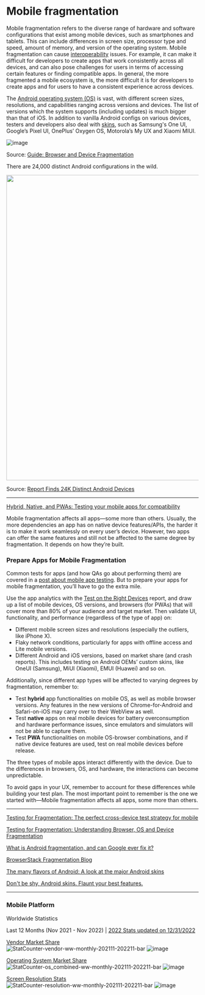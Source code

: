 # Mobile fragmentation

Mobile fragmentation refers to the diverse range of hardware and software configurations that exist among mobile devices, such as smartphones and tablets. This can include differences in screen size, processor type and speed, amount of memory, and version of the operating system. Mobile fragmentation can cause [interoperability](https://github.com/lana-20/interoperability) issues. For example, it can make it difficult for developers to create apps that work consistently across all devices, and can also pose challenges for users in terms of accessing certain features or finding compatible apps. In general, the more fragmented a mobile ecosystem is, the more difficult it is for developers to create apps and for users to have a consistent experience across devices.

The [Android operating system (OS)](https://github.com/lana-20/android-distro) is vast, with different screen sizes, resolutions, and capabilities ranging across versions and devices. The list of versions which the system supports (including updates) is much bigger than that of iOS. In addition to vanilla Android configs on various devices, testers and developers also deal with [skins](https://www.androidauthority.com/android-skins-945375/), such as Samsung's One UI, Google’s Pixel UI, OnePlus’ Oxygen OS, Motorola’s My UX and Xiaomi MIUI.

![image](https://user-images.githubusercontent.com/70295997/205458610-42c374f3-d427-470a-aae3-90e0013cb58c.png)

Source: [Guide: Browser and Device Fragmentation](https://github.com/lana-20/mobile-fragmentation/blob/main/Guide%2B-%2BBrowser%2Band%2BDevice%2BFragmentation.pdf)

There are 24,000 distinct Android configurations in the wild.

<img src="https://user-images.githubusercontent.com/70295997/211403279-bbe64c3d-9796-4b68-84df-5748db3f7dc5.png" width=800>

Source: [Report Finds 24K Distinct Android Devices](https://www.pcmag.com/news/report-finds-24k-distinct-android-devices)
_____

[Hybrid, Native, and PWAs: Testing your mobile apps for compatibility](https://www.browserstack.com/blog/hybrid-native-pwas-testing-your-mobile-apps-for-compatibility/)

Mobile fragmentation affects all apps—some more than others.
Usually, the more dependencies an app has on native device features/APIs, the harder it is to make it work seamlessly on every user’s device.
However, two apps can offer the same features and still not be affected to the same degree by fragmentation. It depends on how they’re built. 

### Prepare Apps for Mobile Fragmentation
Common tests for apps (and how QAs go about performing them) are covered in a [post about mobile app testing](https://www.browserstack.com/blog/mobile-app-testing/).
But to prepare your apps for mobile fragmentation, you’ll have to go the extra mile.

Use the app analytics with the [Test on the Right Devices](https://www.browserstack.com/test-on-the-right-mobile-devices) report, and draw up a list of mobile devices, OS versions, and browsers (for PWAs) that will cover more than 80% of your audience and target market. Then validate UI, functionality, and performance (regardless of the type of app) on:

- Different mobile screen sizes and resolutions (especially the outliers, like iPhone X).
- Flaky network conditions, particularly for apps with offline access and Lite mobile versions.
- Different Android and iOS versions, based on market share (and crash reports). This includes testing on Android OEMs’ custom skins, like OneUI (Samsung), MiUI (Xiaomi), EMUI (Huawei) and so on.

Additionally, since different app types will be affected to varying degrees by fragmentation, remember to:

- Test __hybrid__ app functionalities on mobile OS, as well as mobile browser versions. Any features in the new versions of Chrome-for-Android and Safari-on-iOS may carry over to their WebView as well.
- Test __native__ apps on real mobile devices for battery overconsumption and hardware performance issues, since emulators and simulators will not be able to capture them.
- Test __PWA__ functionalities on mobile OS-browser combinations, and if native device features are used, test on real mobile devices before release.

The three types of mobile apps interact differently with the device. Due to the differences in browsers, OS, and hardware, the interactions can become unpredictable.

To avoid gaps in your UX, remember to account for these differences while building your test plan. The most important point to remember is the one we started with—Mobile fragmentation affects all apps, some more than others. 

-------

[Testing for Fragmentation: The perfect cross-device test strategy for mobile](https://www.browserstack.com/blog/perfect-test-strategy-for-mobile/)

[Testing for Fragmentation: Understanding Browser, OS and Device Fragmentation](https://www.browserstack.com/blog/understanding-browser-os-and-device-fragmentation/)

[What is Android fragmentation, and can Google ever fix it?](https://www.digitaltrends.com/mobile/what-is-android-fragmentation-and-can-google-ever-fix-it/)

[BrowserStack Fragmentation Blog](https://www.browserstack.com/blog/tag/fragmentation-testing/)

[The many flavors of Android: A look at the major Android skins](https://www.androidauthority.com/android-skins-945375/)

[Don't be shy, Android skins. Flaunt your best features.](https://www.androidauthority.com/android-skins-commentary-3093771/)

-------


### Mobile Platform

Worldwide Statistics

Last 12 Months (Nov 2021 - Nov 2022) | [2022 Stats updated on 12/31/2022](https://github.com/lana-20/mobile-distro-global-2022)

[Vendor Market Share](https://gs.statcounter.com/vendor-market-share/mobile/worldwide/#monthly-202111-202211-bar)
![StatCounter-vendor-ww-monthly-202111-202211-bar](https://user-images.githubusercontent.com/70295997/204199695-51654fef-91ce-4d63-a7fa-68cf45634844.png)
![image](https://user-images.githubusercontent.com/70295997/204201991-c33d0ce7-0947-40f2-86c4-d3f716e4bfab.png)


[Operating System Market Share](https://gs.statcounter.com/os-market-share/mobile/worldwide#monthly-202111-202211-bar)
![StatCounter-os_combined-ww-monthly-202111-202211-bar](https://user-images.githubusercontent.com/70295997/204199891-4d724fd3-7d56-488b-82e4-cb6fc9b7aa22.png)
![image](https://user-images.githubusercontent.com/70295997/204201606-9f310df0-54a4-41e8-b596-86d2745b861d.png)


[Screen Resolution Stats](https://gs.statcounter.com/screen-resolution-stats/mobile/worldwide#monthly-202111-202211-bar)
![StatCounter-resolution-ww-monthly-202111-202211-bar](https://user-images.githubusercontent.com/70295997/204200155-0bb5c104-9911-4976-b485-4a8c2181aac6.png)
![image](https://user-images.githubusercontent.com/70295997/204201195-ee0e190a-fa31-4383-ba48-bb494dcefc6c.png)




